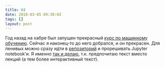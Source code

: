```yaml
---
title: 64
date: 2018-03-05 09:30:03
tags: []
layout: post
---
```


Год назад на хабре был запущен прекрасный [курс по машинному обучению](https://habrahabr.ru/company/ods/blog/322626/). Сейчас я наконец-то до него добрался, и он прекрасен. Для ленивых можно сразу идти в [репозиторий](https://github.com/Yorko/mlcourse_open/tree/master/jupyter_russian) и прорешивать Jupyter notebook'и. Я именно [так и делаю](https://github.com/orsinium/mlcourse/tree/master/mainwork), т.к. предпочитаю текст вместо лекций (а тем более интерактивный текст).
